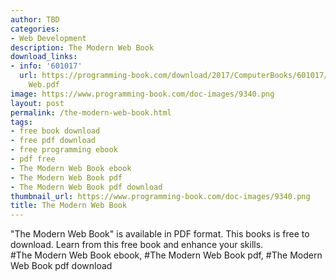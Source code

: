```yaml
---
author: TBD
categories:
- Web Development
description: The Modern Web Book
download_links:
- info: '601017'
  url: https://programming-book.com/download/2017/ComputerBooks/601017/The Modern
    Web.pdf
image: https://www.programming-book.com/doc-images/9340.png
layout: post
permalink: /the-modern-web-book.html
tags:
- free book download
- free pdf download
- free programming ebook
- pdf free
- The Modern Web Book ebook
- The Modern Web Book pdf
- The Modern Web Book pdf download
thumbnail_url: https://www.programming-book.com/doc-images/9340.png
title: The Modern Web Book
---
```


 
<div class="item-desc text-justify">
  "The Modern Web Book" is available in PDF format. This books is free to download. Learn from this free book and enhance your skills.
  <br>
  #The Modern Web Book ebook, #The Modern Web Book pdf, #The Modern Web Book pdf download
</div>